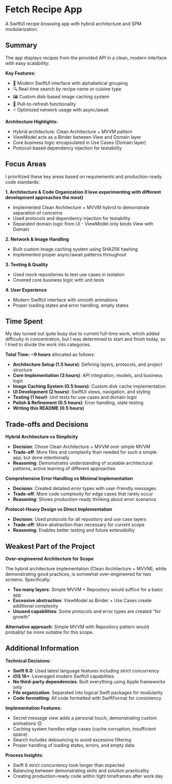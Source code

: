 # Fetch Recipe App

A SwiftUI recipe browsing app with hybrid architecture and SPM modularization.

## Summary

The app displays recipes from the provided API in a clean, modern interface with easy scalability:

**Key Features:**
- 📱 Modern SwiftUI interface with alphabetical grouping
- 🔍 Real-time search by recipe name or cuisine type
- 🖼️ Custom disk-based image caching system
- 🔄 Pull-to-refresh functionality
- ⚡ Optimized network usage with async/await

**Architecture Highlights:**
- Hybrid architecture: Clean Architecture + MVVM pattern
- ViewModel acts as a Binder between View and Domain layer
- Core business logic encapsulated in Use Cases (Domain layer)
- Protocol-based dependency injection for testability

## Focus Areas

I prioritized these key areas based on requirements and production-ready code standards:

**1. Architecture & Code Organization (I love experimenting with different development approaches the most)**
- Implemented Clean Architecture + MVVM hybrid to demonstrate separation of concerns
- Used protocols and dependency injection for testability
- Separated domain logic from UI - ViewModel only binds View with Domain

**2. Network & Image Handling**
- Built custom image caching system using SHA256 hashing
- Implemented proper async/await patterns throughout

**3. Testing & Quality**
- Used mock repositories to test use cases in isolation
- Covered core business logic with unit tests

**4. User Experience**
- Modern SwiftUI interface with smooth animations
- Proper loading states and error handling, empty states

## Time Spent

My day turned out quite busy due to current full-time work, which added difficulty in concentration, but I was determined to start and finish today, so I tried to divide the work into categories.

**Total Time: ~9 hours** allocated as follows:
- **Architecture Setup (1.5 hours)**: Defining layers, protocols, and project structure
- **Core Implementation (3 hours)**: API integration, models, and business logic
- **Image Caching System (0.5 hours)**: Custom disk cache implementation
- **UI Development (2 hours)**: SwiftUI views, navigation, and styling
- **Testing (1 hour)**: Unit tests for use cases and domain logic
- **Polish & Refinement (0.5 hours)**: Error handling, state testing
- **Writing this README (0.5 hours)**

## Trade-offs and Decisions

**Hybrid Architecture vs Simplicity**
- **Decision**: Chose Clean Architecture + MVVM over simple MVVM
- **Trade-off**: More files and complexity than needed for such a simple app, but done intentionally
- **Reasoning**: Demonstrates understanding of scalable architectural patterns, active learning of different approaches

**Comprehensive Error Handling vs Minimal Implementation**
- **Decision**: Created detailed error types with user-friendly messages
- **Trade-off**: More code complexity for edge cases that rarely occur
- **Reasoning**: Shows production-ready thinking about error scenarios

**Protocol-Heavy Design vs Direct Implementation**
- **Decision**: Used protocols for all repository and use case layers
- **Trade-off**: More abstraction than necessary for current scope
- **Reasoning**: Enables better testing and future extensibility

## Weakest Part of the Project

**Over-engineered Architecture for Scope**

The hybrid architecture implementation (Clean Architecture + MVVM), while demonstrating good practices, is somewhat over-engineered for two screens. Specifically:

- **Too many layers**: Simple MVVM + Repository would suffice for a basic app
- **Excessive abstraction**: ViewModel as Binder + Use Cases create additional complexity
- **Unused capabilities**: Some protocols and error types are created "for growth"

**Alternative approach**: Simple MVVM with Repository pattern would probably! be more suitable for this scope.

## Additional Information

**Technical Decisions:**
- **Swift 6.0**: Used latest language features including strict concurrency
- **iOS 16+**: Leveraged modern SwiftUI capabilities
- **No third-party dependencies**: Built everything using Apple frameworks only
- **File organization**: Separated into logical Swift packages for modularity
- **Code formatting**: All code formatted with SwiftFormat for consistency

**Implementation Features:**
- Secret message view adds a personal touch, demonstrating custom animations 😊
- Caching system handles edge cases (cache corruption, insufficient space)
- Search includes debouncing to avoid excessive filtering
- Proper handling of loading states, errors, and empty data

**Process Insights:**
- Swift 6 strict concurrency took longer than expected
- Balancing between demonstrating skills and solution practicality
- Creating production-ready code within tight timeframes after work day
